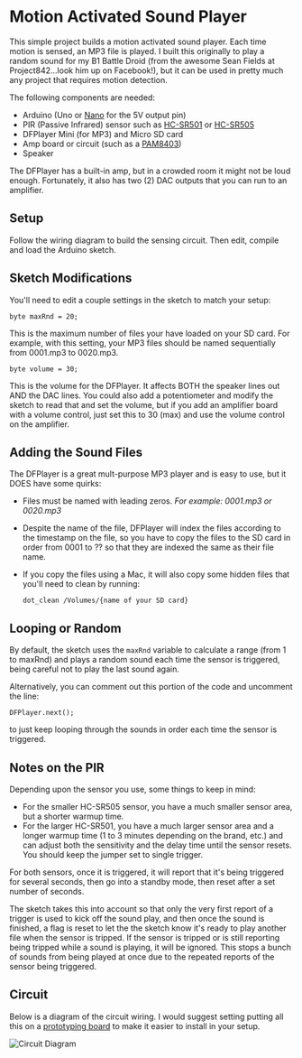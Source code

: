 
# Motion Activated Sound Player
This simple project builds a motion activated sound player.  Each time motion is sensed, an MP3 file is played.  I built this originally to play a random sound for my B1 Battle Droid (from the awesome Sean Fields at Project842...look him up on Facebook!), but it can be used in pretty much any project that requires motion detection.

The following components are needed:

* Arduino (Uno or [Nano](https://www.amazon.com/gp/product/B07D5B3ZGX?ie=UTF8&tag=becauseinterw-20&camp=1789&linkCode=xm2&creativeASIN=B07D5B3ZGX) for the 5V output pin)
* PIR (Passive Infrared) sensor such as [HC-SR501](https://www.amazon.com/gp/product/B012ZZ4LPM/ref=as_li_tl?ie=UTF8&camp=1789&creative=9325&creativeASIN=B012ZZ4LPM&linkCode=as2&tag=becauseinterw-20&linkId=7f162de77ee86479375fec4c83243bf7) or [HC-SR505](https://www.amazon.com/gp/product/B07DW49X56?ie=UTF8&tag=becauseinterw-20&camp=1789&linkCode=xm2&creativeASIN=B07DW49X56)
* DFPlayer Mini (for MP3) and Micro SD card
* Amp board or circuit (such as a [PAM8403](https://www.amazon.com/gp/product/B01DKAI51M?ie=UTF8&tag=becauseinterw-20&camp=1789&linkCode=xm2&creativeASIN=B01DKAI51M))
* Speaker

The DFPlayer has a built-in amp, but in a crowded room it might not be loud enough. Fortunately, it also has two (2) DAC outputs that you can run to an amplifier.

## Setup
Follow the wiring diagram to build the sensing circuit. Then edit, compile and load the Arduino sketch.

## Sketch Modifications
You'll need to edit a couple settings in the sketch to match your setup:

```byte maxRnd = 20;```

This is the maximum number of files your have loaded on your SD card.  For example, with this setting, your MP3 files should be named sequentially from 0001.mp3 to 0020.mp3.

```byte volume = 30;```

This is the volume for the DFPlayer.  It affects BOTH the speaker lines out AND the DAC lines.  You could also add a potentiometer and modify the sketch to read that and set the volume, but if you add an amplifier board with a volume control, just set this to 30 (max) and use the volume control on the amplifier.

## Adding the Sound Files
The DFPlayer is a great mult-purpose MP3 player and is easy to use, but it DOES have some quirks:
* Files must be named with leading zeros. *For example: 0001.mp3 or 0020.mp3*
* Despite the name of the file, DFPlayer will index the files according to the timestamp on the file, so you have to copy the files to the SD card in order from 0001 to ?? so that they are indexed the same as their file name.
* If you copy the files using a Mac, it will also copy some hidden files that you'll need to clean by running:

    ```dot_clean /Volumes/{name of your SD card}```

## Looping or Random
By default, the sketch uses the ```maxRnd``` variable to calculate a range (from 1 to maxRnd) and plays a random sound each time the sensor is triggered, being careful not to play the last sound again.

Alternatively, you can comment out this portion of the code and uncomment the line:

```DFPlayer.next();```

to just keep looping through the sounds in order each time the sensor is triggered.

## Notes on the PIR
Depending upon the sensor you use, some things to keep in mind:
* For the smaller HC-SR505 sensor, you have a much smaller sensor area, but a shorter warmup time.
* For the larger HC-SR501, you have a much larger sensor area and a longer warmup time (1 to 3 minutes depending on the brand, etc.) and can adjust both the sensitivity and the delay time until the sensor resets.  You should keep the jumper set to single trigger.

For both sensors, once it is triggered, it will report that it's being triggered for several seconds, then go into a standby mode, then reset after a set number of seconds.

The sketch takes this into account so that only the very first report of a trigger is used to kick off the sound play, and then once the sound is finished, a flag is reset to let the the sketch know it's ready to play another file when the sensor is tripped.  If the sensor is tripped or is still reporting being tripped while a sound is playing, it will be ignored. This stops a bunch of sounds from being played at once due to the repeated reports of the sensor being triggered.


## Circuit
Below is a diagram of the circuit wiring.  I would suggest setting putting all this on a [prototyping board](https://www.amazon.com/gp/product/B01M7R5YIB/ref=as_li_tl?ie=UTF8&camp=1789&creative=9325&creativeASIN=B01M7R5YIB&linkCode=as2&tag=becauseinterw-20&linkId=a01be9c183a31806452841fcad9ce93a) to make it easier to install in your setup.

![Circuit Diagram](diagram.png)